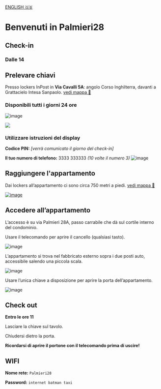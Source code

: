 <link rel="stylesheet" href="style.css" />

[ENGLISH 🇬🇧](/) 

# Benvenuti in Palmieri28

## Check-in
### Dalle 14 

## Prelevare chiavi
Presso lockers InPost in __Via Cavalli 5A__: angolo Corso Inghilterra, davanti a Grattacielo Intesa Sanpaolo. [vedi mappa 🔗](https://goo.gl/maps/Kx6Xvd33TvBxjkmx7)
### Disponibili tutti i giorni 24 ore

![image](https://user-images.githubusercontent.com/3280300/74546737-28230700-4f9f-11ea-8d9a-8fd7dcb76b77.png)

[![](https://user-images.githubusercontent.com/3280300/69876561-04431400-1314-11ea-9526-9b215a77b8b2.png)](https://goo.gl/maps/Kx6Xvd33TvBxjkmx7)

### Utilizzare istruzioni del display

__Codice PIN:__  _[verrà comunicato il giorno del check-in]_

__Il tuo numero di telefono:__ 3333 333333 _(10 volte il numero 3)_
![image](https://user-images.githubusercontent.com/3280300/74534260-71fff300-4f87-11ea-8e2e-b9fa4b2c7ee7.png)

## Raggiungere l'appartamento
Dai lockers all’appartamento ci sono circa 750 metri a piedi. [vedi mappa 🔗](https://maps.app.goo.gl/ZSp5a5H81cP9yqfm8)

[![image](https://user-images.githubusercontent.com/3280300/74546777-3a04aa00-4f9f-11ea-8d4f-e10dfb70778d.png)](https://maps.app.goo.gl/ZSp5a5H81cP9yqfm8)


## Accedere all’appartamento

L’accesso è su via Palmieri 28A, passo carrabile che dà sul cortile interno del condominio.

Usare il telecomando per aprire il cancello (qualsiasi tasto).

![image](https://user-images.githubusercontent.com/3280300/74534506-fc485700-4f87-11ea-8ef8-c999ad56f7d3.png)

L’appartamento si trova nel fabbricato esterno sopra i due posti auto, accessibile salendo una piccola scala.

![image](https://user-images.githubusercontent.com/3280300/74534576-21d56080-4f88-11ea-9210-152300b60daa.png)

Usare l’unica chiave a disposizione per aprire la porta dell’appartamento.

![image](https://user-images.githubusercontent.com/3280300/74534593-28fc6e80-4f88-11ea-97c7-d6e4878583eb.png)

## Check out

__Entro le ore 11__

Lasciare la chiave sul tavolo.

Chiudersi dietro la porta.

__Ricordarsi di aprire il portone con il telecomando prima di uscire!__

## WIFI

__Nome rete:__ `Palmieri28`

__Password:__ `internet batman taxi`
